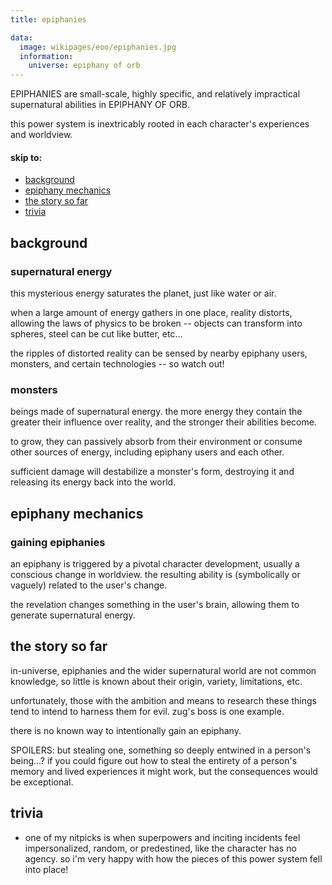 ```yaml
---
title: epiphanies

data:
  image: wikipages/eoo/epiphanies.jpg
  information:
    universe: epiphany of orb
---
```


EPIPHANIES are small-scale, highly specific, and relatively impractical supernatural abilities in EPIPHANY OF ORB.

this power system is inextricably rooted in each character's experiences and worldview.

<div class="directory">
  <h4>skip to:</h4>
  <ul>
      <li><a href="#background">background</a></li> <!-- entry label, link to anchor -->
      <li><a href="#epiphany-mechanics">epiphany mechanics</a></li>
      <li><a href="#the-story-so-far">the story so far</a></li>
      <li><a href="#trivia">trivia</a></li>
  </ul>
</div>

## background

### supernatural energy

this mysterious energy saturates the planet, just like water or air.

when a large amount of energy gathers in one place, reality distorts, allowing the laws of physics to be broken -- objects can transform into spheres, steel can be cut like butter, etc...

the ripples of distorted reality can be sensed by nearby epiphany users, monsters, and certain technologies -- so watch out!

### monsters

beings made of supernatural energy. the more energy they contain the greater their influence over reality, and the stronger their abilities become.

to grow, they can passively absorb from their environment or consume other sources of energy, including epiphany users and each other.

sufficient damage will destabilize a monster's form, destroying it and releasing its energy back into the world.

## epiphany mechanics

### gaining epiphanies

an epiphany is triggered by a pivotal character development, usually a conscious change in worldview. the resulting ability is (symbolically or vaguely) related to the user's change.

the revelation changes something in the user's brain, allowing them to generate supernatural energy.

## the story so far

in-universe, epiphanies and the wider supernatural world are not common knowledge, so little is known about their origin, variety, limitations, etc.

unfortunately, those with the ambition and means to research these things tend to intend to harness them for evil. zug's boss is one example.

there is no known way to intentionally gain an epiphany.

SPOILERS: <span class="spoilered">but stealing one, something so deeply entwined in a person's being...? if you could figure out how to steal the entirety of a person's memory and lived experiences it might work, but the consequences would be exceptional.</span>

## trivia

- one of my nitpicks is when superpowers and inciting incidents feel impersonalized, random, or predestined, like the character has no agency. so i'm very happy with how the pieces of this power system fell into place!
